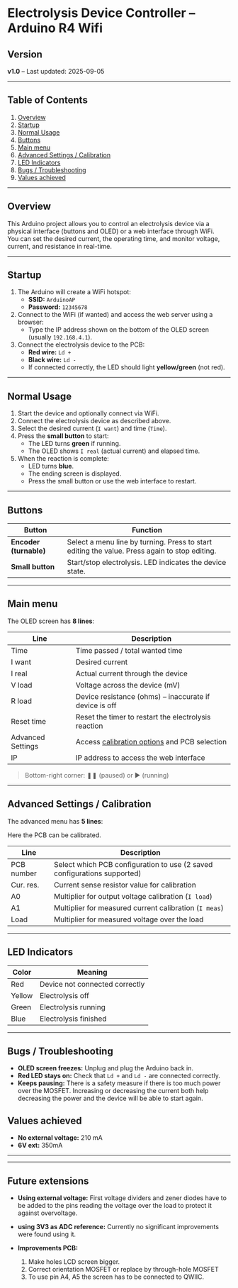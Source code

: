 # Electrolysis Device Controller – Arduino R4 Wifi

## Version
**v1.0** – Last updated: 2025-09-05  

---

## Table of Contents
1. [Overview](#overview)  
2. [Startup](#startup)  
3. [Normal Usage](#normal-usage)  
4. [Buttons](#buttons)  
5. [Main menu](#main-menu)  
6. [Advanced Settings / Calibration](#advanced-settings--calibration)  
7. [LED Indicators](#led-indicators)  
8. [Bugs / Troubleshooting](#bugs--troubleshooting) 
9. [Values achieved](#values-achieved) 

---

## Overview
This Arduino project allows you to control an electrolysis device via a physical interface (buttons and OLED) or a web interface through WiFi.  
You can set the desired current, the operating time, and monitor voltage, current, and resistance in real-time.

---

## Startup
1. The Arduino will create a WiFi hotspot:  
   - **SSID:** `ArduinoAP`  
   - **Password:** `12345678`  
2. Connect to the WiFi (if wanted) and access the web server using a browser:  
   - Type the IP address shown on the bottom of the OLED screen (usually `192.168.4.1`).  
3. Connect the electrolysis device to the PCB:  
   - **Red wire:** `Ld +`  
   - **Black wire:** `Ld -`  
   - If connected correctly, the LED should light **yellow/green** (not red).  

---

## Normal Usage
1. Start the device and optionally connect via WiFi.  
2. Connect the electrolysis device as described above.  
3. Select the desired current (`I want`) and time (`Time`).  
4. Press the **small button** to start:  
   - The LED turns **green** if running.  
   - The OLED shows `I real` (actual current) and elapsed time.  
5. When the reaction is complete:  
   - LED turns **blue**.  
   - The ending screen is displayed.  
   - Press the small button or use the web interface to restart.  

---

## Buttons

| Button | Function |
|--------|---------|
| **Encoder (turnable)** | Select a menu line by turning. Press to start editing the value. Press again to stop editing. |
| **Small button** | Start/stop electrolysis. LED indicates the device state. |

---

## Main menu
The OLED screen has **8 lines**:

| Line | Description |
|------|------------|
| Time | Time passed / total wanted time |
| I want | Desired current |
| I real | Actual current through the device |
| V load | Voltage across the device (mV) |
| R load | Device resistance (ohms) – inaccurate if device is off |
| Reset time | Reset the timer to restart the electrolysis reaction |
| Advanced Settings | Access [calibration options](#advanced-settings--calibration ) and PCB selection |
| IP | IP address to access the web interface |

> Bottom-right corner: ❚❚ (paused) or ▶ (running)

---

## Advanced Settings / Calibration
The advanced menu has **5 lines**:

Here the PCB can be calibrated.

| Line | Description |
|------|------------|
| PCB number | Select which PCB configuration to use (2 saved configurations supported) |
| Cur. res. | Current sense resistor value for calibration |
| A0 | Multiplier for output voltage calibration (`I load`) |
| A1 | Multiplier for measured current calibration (`I meas`) |
| Load | Multiplier for measured voltage over the load |

---

## LED Indicators

| Color | Meaning |
|-------|---------|
| Red | Device not connected correctly |
| Yellow | Electrolysis off |
| Green | Electrolysis running |
| Blue | Electrolysis finished |

---

## Bugs / Troubleshooting
- **OLED screen freezes:** Unplug and plug the Arduino back in.  
- **Red LED stays on:** Check that `Ld +` and `Ld -` are connected correctly.  
- **Keeps pausing:** There is a safety measure if there is too much power over the MOSFET. Increasing or decreasing the current both help decreasing the power and the device will be able to start again.


## Values achieved
- **No external voltage:** 210 mA
- **6V ext:** 350mA


---
-------
## Future extensions
- **Using external voltage:** First voltage dividers and zener diodes have to be added to the pins reading the voltage over the load to protect it against overvoltage.
- **using 3V3 as ADC reference:** Currently no significant improvements were found using it.

- **Improvements PCB:**
   1. Make holes LCD screen bigger.
   2. Correct orientation MOSFET or replace by through-hole MOSFET
   3. To use pin A4, A5 the screen has to be connected to QWIIC.
   
